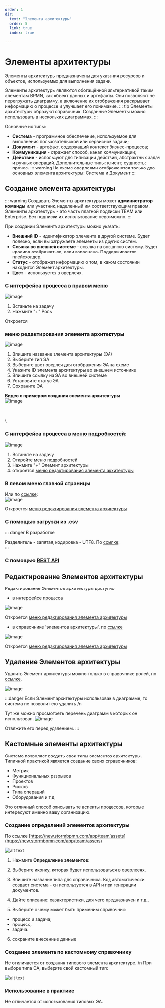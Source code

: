 ```yaml
---
order: 1
dir:
  text: "Элементы архитектуры"
  order: 5
  link: true
  index: true

---
```


# Элементы архитектуры

Элементы архитектуры предназначены для указания ресурсов и объектов, используемых для выполнения задачи.  

Элементы архитектуры являются обогащённой альтернативой таким элементам BPMN, как объект данных и артефакты. 
Они позволяют не перегружать диаграмму, а включение их отображения раскрывает информацию о процессе и улучшает его понимание.
::: tip
Элементы архитектуры образуют справочник. Созданные Элементы можно использовать в нескольких диаграммах.
:::

Основные их типы:
- **Система** - программное обеспечение, используемое для выполнения пользовательской или сервисной задачи;
- **Документ** - артефакт, содержащий контекст бизнес-процесса;
- **Коммуникация** - отражает способ, канал коммуникации;
- **Действие** - используют для типизации действий, абстрактных задач и ручных операций.
Дополнительные типы: клиент; сущность; прочее.
::: warning
На схеме оверлеями отображаются только два основных элемента архитектуры: Система и Документ
:::

## Создание элемента архитектуры

::: warning
Создавать Элементы архитектуры  может **администратор команды** или участник, наделенный им соответствующим правом. Элементы архитектуры - это часть платной подписки TEAM или Enterprise. Без подписки их использование невозможно.
:::

При создании Элемента архитектуры можно указать:
- **Внешний ID** - идентификатор элемента в другой системе. Будет полезно, если вы загружаете элементы из других систем.
- **Ссылка во внешней системе** - ссылка на внешнюю систему. Будет красиво отображаться, если заполнена. Поддерживается плейсхолдер.
- **Статус** - отображет информацию о том, в каком состоянии находится Элемент архитектуры.
- **Цвет** - используется в оверлеях.

### С интерфейса процесса в [правом меню](/features/1_bpmn-editor.md#правое-меню)

![image](create-element_architecture-1.png)
1) Встаньте на задачу
2) Нажмите "+" Роль

Откроется
### меню редактирования элемента архитектуры
![image](create-element_architecture-2.png)
1) Впишите название элемента архитектуры (ЭА)
2) Выберите тип ЭА
3) Выберите цвет оверлея для отображения ЭА на схеме
4) Укажите ID элемента архитектуры во внешнем источнике
5) Впишите ссылку на ЭА во внешней системе
6) Установите статус ЭА
7) Сохраните ЭА

__Видео с примером создания элемента архитектуры__ \
![image](create-element_architecture-rm.gif)

\
\
\

### С интерфейса процесса в [меню подробностей](#меню-подробностей):


![image](create-element_architecture-3.png)
1) Встаньте на задачу
2) Откройте меню подробностей
3) Нажмите "+" Элемент архитектуры
4) откроется [меню редактирования элемента архитектуры](#меню-редактирования-элемента-архитектуры)



### В левом меню главной страницы
Или по [ссылке](https://new.stormbpmn.com/app/team/assets):  
![image](create-element_architecture-4.png)

Откроется [меню редактирования элемента архитектуры](#меню-редактирования-элемента-архитектуры)

### C помощью загрузки из .csv
::: danger В разработке

Разделитель - запятая, кодировка - UTF8.
По [ссылке](https://new.stormbpmn.com/app/team):  
:::


### C помощью [REST API](/enterprise/rest-api.html#загрузка-и-или-обновление-элементов-архитектуры)






## Редактирование Элементов архитектуры

Редактирование Элементов архитектуры доступно
- в интерфейсе процесса 

![image](edit-element_architecture-1.png)

Откроется [меню редактирования элемента архитектуры](#меню-редактирования-элемента-архитектуры)


- в справочнике 'элементов архитектуры', по [ссылке](https://new.stormbpmn.com/app/team/assets)

![image](edit-element_architecture-2.png)

Откроется [меню редактирования элемента архитектуры](#меню-редактирования-элемента-архитектуры)




## Удаление Элементов архитектуры

Удалить Элемент архитектуры можно только в справочнике ролей, по [ссылке](https://newstormbpmn.com/app/team/assets).

![image](delete-element_architecture-1.png)

:::danger
Если Элемент архитектуры использован в диаграмме, то система не позволит его удалить /n

Тут же можно просмотреть перечень диаграмм в которых он использован. 
![image](list_chart-delete-element_architecture.png)

Отвяжите его перед удалением.
:::




## Кастомные элементы архитектуры

Система позволяет вводить свои типы элементов архитектуры. Типичной практикой является создание своих справочников:
- Метрик
- Функциональных разрывов
- Проектов
- Рисков
- Типа операций
- Оборудования
и т.д.

Это отличный способ описывать те аспекты процессов, которые интересуют именно вашу организацию.


### Создание определений элементов архитектуры

По ссылке [https://new.stormbpmn.com/app/team/assets](https://new.stormbpmn.com/app/team/assets)

![alt text](create-type-element_architecture.png)
 1) Нажмите **Определение элементов**:

 2) Выберите иконку, которая будет использоваться в оверлееях.
 3) Впишите название типа для справочника.
 Код автоматически создаст система - он используется в API и при генерации документов.
 4) Дайте описание: характеристики, для чего предназначен и т.д..
 5) Выберите к чему может быть применим справочник:
 - процесс и задача;
 - процесс;
 - задача.
 6) сохраните внесенные данные


 ### Создание элемента по кастомному справочнику
 Не откличается от создания типового элемента архитектуре. /n
 При выборе типа ЭА, выберите свой кастомный тип:

 ![alt text](custom-ea-3.png)

 ### Использование в практике
 Не отличается от использования типовых ЭА.
